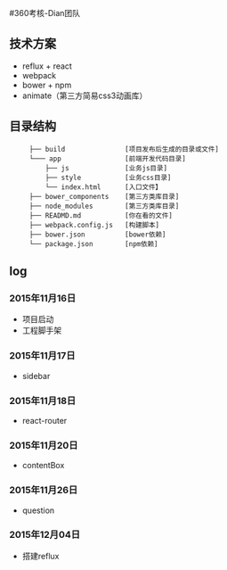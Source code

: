 #360考核-Dian团队

## 技术方案
- reflux + react
- webpack
- bower + npm
- animate（第三方简易css3动画库）

## 目录结构
         ├── build               [项目发布后生成的目录或文件]
         └─── app                [前端开发代码目录]  
             ├── js              [业务js目录]       
             ├── style           [业务css目录]
             └── index.html      [入口文件】  
         ├── bower_components    [第三方类库目录]
         ├── node_modules        [第三方类库目录]
         ├── READMD.md           [你在看的文件]
         ├── webpack.config.js   [构建脚本]
         ├── bower.json          [bower依赖]
         └── package.json        [npm依赖]
     
## log
### 2015年11月16日
- 项目启动
- 工程脚手架

### 2015年11月17日
- sidebar

### 2015年11月18日
- react-router

### 2015年11月20日
- contentBox

### 2015年11月26日
- question

### 2015年12月04日
- 搭建reflux





  
	 